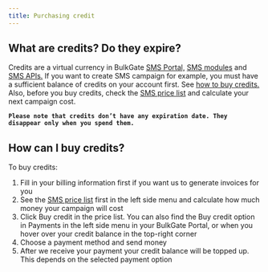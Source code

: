 ```yaml
---
title: Purchasing credit 
---
```


## What are credits? Do they expire?
Credits are a virtual currency in BulkGate [SMS Portal,](https://www.bulkgate.com/en/sms-portal/) [SMS modules](https://www.bulkgate.com/en/sms-module/) and [SMS APIs.](https://www.bulkgate.com/en/developers/sms-api/) If you want to create SMS campaign for example, you must have a sufficient balance of credits on your account first. See [how to buy credits.](#how-can-i-buy-credits) Also, before you buy credits, check the [SMS price list](using-price-list.md#how-to-use-price-list) and calculate your next campaign cost. 

**`Please note that credits don’t have any expiration date. They disappear only when you spend them.`**

## How can I buy credits?
To buy credits:
1.	Fill in your billing information first if you want us to generate invoices for you
2.	See the [SMS price list](using-price-list.md#how-to-use-price-list) first in the left side menu and calculate how much money  your campaign will cost
3.	Click Buy credit in the price list. You can also find the Buy credit option in Payments in the left side menu in your BulkGate Portal, or when you hover over your credit balance in the top-right corner
4.	Choose a payment method and send money
5.	After we receive your payment your credit balance will be topped up. This depends on the selected payment option
